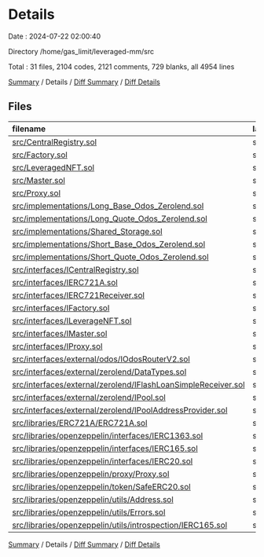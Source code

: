 # Details

Date : 2024-07-22 02:00:40

Directory /home/gas_limit/leveraged-mm/src

Total : 31 files,  2104 codes, 2121 comments, 729 blanks, all 4954 lines

[Summary](results.md) / Details / [Diff Summary](diff.md) / [Diff Details](diff-details.md)

## Files
| filename | language | code | comment | blank | total |
| :--- | :--- | ---: | ---: | ---: | ---: |
| [src/CentralRegistry.sol](/src/CentralRegistry.sol) | solidity | 24 | 19 | 12 | 55 |
| [src/Factory.sol](/src/Factory.sol) | solidity | 28 | 17 | 14 | 59 |
| [src/LeveragedNFT.sol](/src/LeveragedNFT.sol) | solidity | 20 | 14 | 10 | 44 |
| [src/Master.sol](/src/Master.sol) | solidity | 95 | 40 | 35 | 170 |
| [src/Proxy.sol](/src/Proxy.sol) | solidity | 28 | 14 | 12 | 54 |
| [src/implementations/Long_Base_Odos_Zerolend.sol](/src/implementations/Long_Base_Odos_Zerolend.sol) | solidity | 243 | 30 | 117 | 390 |
| [src/implementations/Long_Quote_Odos_Zerolend.sol](/src/implementations/Long_Quote_Odos_Zerolend.sol) | solidity | 251 | 95 | 103 | 449 |
| [src/implementations/Shared_Storage.sol](/src/implementations/Shared_Storage.sol) | solidity | 8 | 9 | 6 | 23 |
| [src/implementations/Short_Base_Odos_Zerolend.sol](/src/implementations/Short_Base_Odos_Zerolend.sol) | solidity | 5 | 2 | 1 | 8 |
| [src/implementations/Short_Quote_Odos_Zerolend.sol](/src/implementations/Short_Quote_Odos_Zerolend.sol) | solidity | 5 | 2 | 1 | 8 |
| [src/interfaces/ICentralRegistry.sol](/src/interfaces/ICentralRegistry.sol) | solidity | 20 | 1 | 9 | 30 |
| [src/interfaces/IERC721A.sol](/src/interfaces/IERC721A.sol) | solidity | 58 | 205 | 44 | 307 |
| [src/interfaces/IERC721Receiver.sol](/src/interfaces/IERC721Receiver.sol) | solidity | 9 | 17 | 2 | 28 |
| [src/interfaces/IFactory.sol](/src/interfaces/IFactory.sol) | solidity | 4 | 1 | 1 | 6 |
| [src/interfaces/ILeverageNFT.sol](/src/interfaces/ILeverageNFT.sol) | solidity | 5 | 1 | 4 | 10 |
| [src/interfaces/IMaster.sol](/src/interfaces/IMaster.sol) | solidity | 25 | 1 | 9 | 35 |
| [src/interfaces/IProxy.sol](/src/interfaces/IProxy.sol) | solidity | 20 | 1 | 6 | 27 |
| [src/interfaces/external/odos/IOdosRouterV2.sol](/src/interfaces/external/odos/IOdosRouterV2.sol) | solidity | 36 | 1 | 6 | 43 |
| [src/interfaces/external/zerolend/DataTypes.sol](/src/interfaces/external/zerolend/DataTypes.sol) | solidity | 200 | 43 | 22 | 265 |
| [src/interfaces/external/zerolend/IFlashLoanSimpleReceiver.sol](/src/interfaces/external/zerolend/IFlashLoanSimpleReceiver.sol) | solidity | 14 | 18 | 4 | 36 |
| [src/interfaces/external/zerolend/IPool.sol](/src/interfaces/external/zerolend/IPool.sol) | solidity | 214 | 462 | 61 | 737 |
| [src/interfaces/external/zerolend/IPoolAddressProvider.sol](/src/interfaces/external/zerolend/IPoolAddressProvider.sol) | solidity | 42 | 155 | 30 | 227 |
| [src/libraries/ERC721A/ERC721A.sol](/src/libraries/ERC721A/ERC721A.sol) | solidity | 539 | 618 | 157 | 1,314 |
| [src/libraries/openzeppelin/interfaces/IERC1363.sol](/src/libraries/openzeppelin/interfaces/IERC1363.sol) | solidity | 11 | 66 | 9 | 86 |
| [src/libraries/openzeppelin/interfaces/IERC165.sol](/src/libraries/openzeppelin/interfaces/IERC165.sol) | solidity | 2 | 2 | 2 | 6 |
| [src/libraries/openzeppelin/interfaces/IERC20.sol](/src/libraries/openzeppelin/interfaces/IERC20.sol) | solidity | 12 | 59 | 10 | 81 |
| [src/libraries/openzeppelin/proxy/Proxy.sol](/src/libraries/openzeppelin/proxy/Proxy.sol) | solidity | 24 | 37 | 8 | 69 |
| [src/libraries/openzeppelin/token/SafeERC20.sol](/src/libraries/openzeppelin/token/SafeERC20.sol) | solidity | 89 | 80 | 16 | 185 |
| [src/libraries/openzeppelin/utils/Address.sol](/src/libraries/openzeppelin/utils/Address.sol) | solidity | 63 | 76 | 12 | 151 |
| [src/libraries/openzeppelin/utils/Errors.sol](/src/libraries/openzeppelin/utils/Errors.sol) | solidity | 6 | 16 | 4 | 26 |
| [src/libraries/openzeppelin/utils/introspection/IERC165.sol](/src/libraries/openzeppelin/utils/introspection/IERC165.sol) | solidity | 4 | 19 | 2 | 25 |

[Summary](results.md) / Details / [Diff Summary](diff.md) / [Diff Details](diff-details.md)